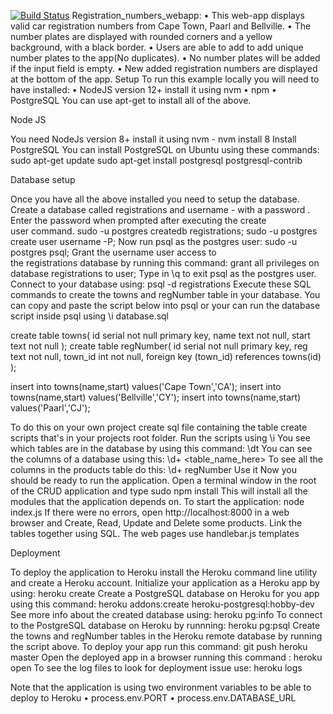 [![Build Status](https://app.travis-ci.com/Vhonani24/registration_numbers_webapp.svg?branch=master)](https://app.travis-ci.com/Vhonani24/registration_numbers_webapp)
Registration_numbers_webapp:
    • This web-app displays valid car registration numbers from Cape Town, Paarl and Bellville.
    • The number plates are displayed with rounded corners and a yellow background, with a black border.
    • Users are able to add to add unique number plates to the app(No duplicates).
    • No number plates will be added if the input field is empty.
    • New added registration numbers are displayed at the bottom of the app.
      Setup
To run this example locally you will need to have installed:
    • NodeJS version 12+ install it using nvm
    • npm
    • PostgreSQL
You can use apt-get to install all of the above.

Node JS

You need NodeJs version 8+ install it using nvm - nvm install 8
Install PostgreSQL
You can install PostgreSQL on Ubuntu using these commands:
sudo apt-get update
sudo apt-get install postgresql postgresql-contrib

Database setup

Once you have all the above installed you need to setup the database.
Create a database called registrations and username - with a password . Enter the password when prompted after executing the create user command.
sudo -u postgres createdb registrations;
sudo -u postgres create user username -P;
Now run psql as the postgres user:
sudo -u postgres psql;
Grant the username user access to the registrations database by running this command:
grant all privileges on database registrations to user;
Type in \q to exit psql as the postgres user.
Connect to your database using: psql -d registrations
Execute these SQL commands to create the towns and regNumber table in your database.
You can copy and paste the script below into psql or your can run the database script inside psql using \i database.sql

create table towns(
id serial not null primary key,
name text not null,
start text not null
);
create table regNumber(
id serial not null primary key,
reg text not null,
town_id int not null,
foreign key (town_id) references towns(id)
);

insert into towns(name,start) values('Cape Town','CA');
insert into towns(name,start) values('Bellville','CY');
insert into towns(name,start) values('Paarl','CJ');



To do this on your own project create sql file containing the table create scripts that's in your projects root folder. Run the scripts using \i <your script file here>
You see which tables are in the database by using this command:
\dt
You can see the columns of a database using this:
\d+ <table_name_here>
To see all the columns in the products table do this:
\d+ regNumber
Use it
Now you should be ready to run the application.
Open a terminal window in the root of the CRUD application and type
sudo npm install
This will install all the modules that the application depends on.
To start the application: node index.js
If there were no errors, open http://localhost:8000 in a web browser and Create, Read, Update and Delete some products.
Link the tables together using SQL.
The web pages use handlebar.js templates

Deployment

To deploy the application to Heroku install the Heroku command line utility and create a Heroku account.
Initialize your application as a Heroku app by using: heroku create
Create a PostgreSQL database on Heroku for you app using this command:
heroku addons:create heroku-postgresql:hobby-dev
See more info about the created database using: heroku pg:info
To connect to the PostgreSQL database on Heroku by runnning:
heroku pg:psql
Create the towns and regNumber tables in the Heroku remote database by running the script above.
To deploy your app run this command:
git push heroku master
Open the deployed app in a browser running this command :
heroku open
To see the log files to look for deployment issue use:
heroku logs

Note that the application is using two environment variables to be able to deploy to Heroku
    • process.env.PORT
    • process.env.DATABASE_URL



